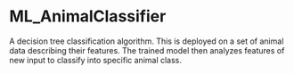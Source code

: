 # ML_AnimalClassifier
A decision tree classification algorithm. This is deployed on a set of animal data describing their features.
The trained model then analyzes features of new input to classify into specific animal class.
